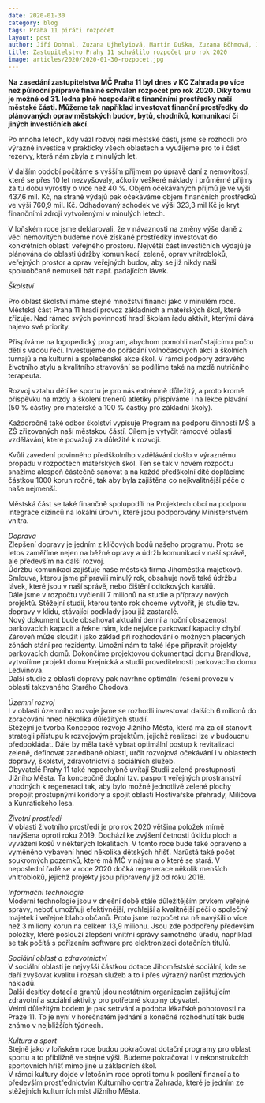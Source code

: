 ```yaml
---
date: 2020-01-30
category: blog
tags: Praha 11 piráti rozpočet
layout: post
author: Jiří Dohnal, Zuzana Ujhelyiová, Martin Duška, Zuzana Böhmová, Josef Kocourek, Jan Mejsnar, Tomáš Kapler
title: Zastupitelstvo Prahy 11 schválilo rozpočet pro rok 2020
image: articles/2020/2020-01-30-rozpocet.jpg
---
```



**Na zasedání zastupitelstva MČ Praha 11 byl dnes v KC Zahrada po více než půlroční přípravě finálně schválen rozpočet pro rok 2020. Díky tomu je možné od 31. ledna plně hospodařit s finančními prostředky naší městské části. Můžeme tak například investovat finanční prostředky do plánovaných oprav městských budov, bytů, chodníků, komunikací či jiných investičních akcí.**


Po mnoha letech, kdy vázl rozvoj naší městské části, jsme se rozhodli pro výrazné investice v prakticky všech oblastech a využijeme pro to i část rezervy, která nám zbyla z minulých let. 

V dalším období počítáme s vyšším příjmem po úpravě daní z nemovitostí, které se přes 10 let nezvyšovaly, ačkoliv veškeré náklady i průměrné příjmy za tu dobu vyrostly o více než 40 %. Objem očekávaných příjmů je ve výši 437,6 mil. Kč, na straně výdajů pak očekáváme objem finančních prostředků ve výši 760,9 mil. Kč. Odhadovaný schodek ve výši 323,3 mil Kč je kryt finančními zdroji vytvořenými v minulých letech.<br>

V loňském roce jsme deklarovali, že v návaznosti na změny výše daně z věcí nemovitých budeme nově získané prostředky investovat do konkrétních oblastí veřejného prostoru. Největší část investičních výdajů je plánována do oblasti údržby komunikací, zeleně, oprav vnitrobloků, veřejných prostor a oprav veřejných budov, aby se již nikdy naši spoluobčané nemuseli bát např. padajících lávek.



*Školství*<br>

Pro oblast školství máme stejné množství financí jako v minulém roce. Městská část Praha 11 hradí provoz základních a mateřských škol, které zřizuje. Nad rámec svých povinností hradí školám řadu aktivit, kterými dává najevo své priority.<br>

Přispíváme na logopedický program, abychom pomohli narůstajícímu počtu dětí s vadou řeči. Investujeme do pořádání volnočasových akcí a školních turnajů a na kulturní a společenské akce škol. V rámci podpory zdravého životního stylu a kvalitního stravování se podílíme také na mzdě nutričního terapeuta. <br>

Rozvoj vztahu dětí ke sportu je pro nás extrémně důležitý, a proto kromě příspěvku na mzdy a školení trenérů atletiky přispíváme i na lekce plavání (50 % částky pro mateřské a 100 % částky pro základní školy).<br>

Každoročně také odbor školství vypisuje Program na podporu činnosti MŠ a ZŠ zřizovaných naší městskou částí. Cílem je vytyčit rámcové oblasti vzdělávání, které považuji za důležité k rozvoji.<br>

Kvůli zavedení povinného předškolního vzdělávání došlo v výraznému propadu v rozpočtech mateřských škol. Ten se tak v novém rozpočtu snažíme alespoň částečně sanovat a na každé předškolní dítě doplácíme částkou 1000 korun ročně, tak aby byla zajištěna co nejkvalitnější péče o naše nejmenší.<br>

Městská část se také finančně spolupodílí na Projektech obcí na podporu integrace cizinců na lokální úrovni, které jsou podporovány Ministerstvem vnitra.<br>



*Doprava*<br>
Zlepšení dopravy je jedním z klíčových bodů našeho programu. Proto se letos zaměříme nejen na běžné opravy a údržb komunikací v naší správě, ale především na další rozvoj.<br>
Údržbu komunikací zajišťuje naše městská firma Jihoměstká majetková. Smlouva, kterou jsme připravili minulý rok, obsahuje nově také údržbu lávek, které jsou v naší správě, nebo čištění odtokových kanálů.<br>
Dále jsme v rozpočtu vyčlenili 7 milionů na studie a přípravy nových projektů. Stěžejní studií, kterou tento rok chceme vytvořit, je studie tzv. dopravy v klidu, stávající podklady jsou již zastaralé.<br>
Nový dokument bude obsahovat aktuální denní a noční obsazenost parkovacích kapacit a řekne nám, kde nejvíce parkovací kapacity chybí. Zároveň může sloužit i jako základ při rozhodování o možných placených zónách stání pro rezidenty. Umožní nám to také lépe připravit projekty parkovacích domů. Dokončíme projektovou dokumentaci domu Brandlova, vytvoříme projekt domu Krejnická a studii proveditelnosti parkovacího domu Ledvinova.<br>
Další studie z oblasti dopravy pak navrhne optimální řešení provozu v oblasti takzvaného Starého Chodova. 


*Územní rozvoj*<br>
I v oblasti územního rozvoje jsme se rozhodli investovat dalších 6 milionů do zpracování hned několika důležitých studií.<br>
Stěžejní je tvorba Koncepce rozvoje Jižního Města, která má za cíl stanovit strategii přístupu k rozvojovým projektům, jejichž realizaci lze v budoucnu předpokládat. Dále by měla také vybrat optimální postup k revitalizaci zeleně, definovat zanedbané oblasti, určit rozvojová očekávání i v oblastech dopravy, školství, zdravotnictví a sociálních služeb.<br>
Obyvatelé Prahy 11 také nepochybně uvítají Studii zelené prostupnosti Jižního Města. Ta koncepčně doplní tzv. pasport veřejných prostranství vhodných k regeneraci tak, aby bylo možné jednotlivé zelené plochy propojit prostupnými koridory a spojit oblasti Hostivařské přehrady, Milíčova a Kunratického lesa.<br>

*Životní prostředí*<br>
V oblasti životního prostředí je pro rok 2020 většina položek mírně navýšena oproti roku 2019. Dochází ke zvýšení četnosti úklidu ploch a vyvážení košů v některých lokalitách. V tomto roce bude také opraveno a vyměněno vybavení hned několika dětských hřišť. Narůstá také počet soukromých pozemků, které má MČ v nájmu a o které se stará. V neposlední řadě se v roce 2020 dočká regenerace několik menších vnitrobloků, jejichž projekty jsou připraveny již od roku 2018.

*Informační technologie*<br>
Moderní technologie jsou v dnešní době stále důležitějším prvkem veřejné správy, neboť umožňují efektivnější, rychlejší a kvalitnější péči o společný majetek i veřejné blaho občanů. Proto jsme rozpočet na ně navýšili o více než 3 miliony korun na celkem 13,9 milionu. Jsou zde podpořeny především položky, které poslouží zlepšení vnitřní správy samotného úřadu, například se tak počítá s pořízením software pro elektronizaci dotačních titulů.

*Sociální oblast a zdravotnictví*<br>
V sociální oblasti je nejvyšší částkou dotace Jihoměstské sociální, kde se daří zvyšovat kvalitu i rozsah služeb a to i přes výrazný nárůst mzdových nákladů.<br>
Další desítky dotací a grantů jdou nestátním organizacím zajišťujícím zdravotní a sociální aktivity pro potřebné skupiny obyvatel.<br>
Velmi důležitým bodem je pak setrvání a podoba lékařské pohotovosti na Praze 11. To je nyní v horečnatém jednání a konečné rozhodnutí tak bude známo v nejbližších týdnech.

*Kultura a sport*<br>
Stejně jako v loňském roce budou pokračovat dotační programy pro oblast sportu a to přibližně ve stejné výši. Budeme pokračovat i v rekonstrukcích sportovních hřišť mimo jiné u základních škol. <br>
V rámci kultury dojde v letošním roce oproti tomu k posílení financí a to především prostřednictvím Kulturního centra Zahrada, které je jedním ze stěžejních kulturních míst Jižního Města.<br>
